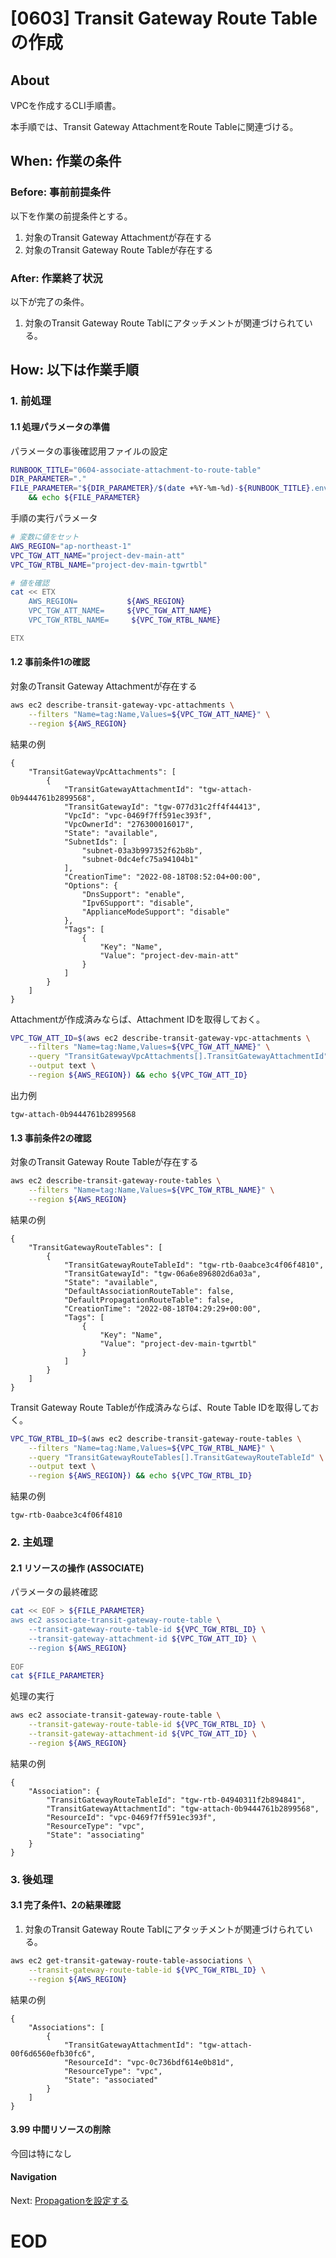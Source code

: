 # [0603] Transit Gateway Route Tableの作成

## About
VPCを作成するCLI手順書。

本手順では、Transit Gateway AttachmentをRoute Tableに関連づける。


## When: 作業の条件

### Before: 事前前提条件

以下を作業の前提条件とする。

1. 対象のTransit Gateway Attachmentが存在する
1. 対象のTransit Gateway Route Tableが存在する


### After: 作業終了状況

以下が完了の条件。

1. 対象のTransit Gateway Route Tablにアタッチメントが関連づけられている。


## How: 以下は作業手順

### 1. 前処理

#### 1.1 処理パラメータの準備

パラメータの事後確認用ファイルの設定

```bash
RUNBOOK_TITLE="0604-associate-attachment-to-route-table"
DIR_PARAMETER="."
FILE_PARAMETER="${DIR_PARAMETER}/$(date +%Y-%m-%d)-${RUNBOOK_TITLE}.env" \
    && echo ${FILE_PARAMETER}
```

手順の実行パラメータ
```bash
# 変数に値をセット
AWS_REGION="ap-northeast-1"
VPC_TGW_ATT_NAME="project-dev-main-att"
VPC_TGW_RTBL_NAME="project-dev-main-tgwrtbl"
```

```bash
# 値を確認
cat << ETX
    AWS_REGION=           ${AWS_REGION}
    VPC_TGW_ATT_NAME=     ${VPC_TGW_ATT_NAME}
    VPC_TGW_RTBL_NAME=     ${VPC_TGW_RTBL_NAME}

ETX
```


#### 1.2 事前条件1の確認

対象のTransit Gateway Attachmentが存在する

```bash
aws ec2 describe-transit-gateway-vpc-attachments \
    --filters "Name=tag:Name,Values=${VPC_TGW_ATT_NAME}" \
    --region ${AWS_REGION}
```

結果の例
```output
{
    "TransitGatewayVpcAttachments": [
        {
            "TransitGatewayAttachmentId": "tgw-attach-0b9444761b2899568",
            "TransitGatewayId": "tgw-077d31c2ff4f44413",
            "VpcId": "vpc-0469f7ff591ec393f",
            "VpcOwnerId": "276300016017",
            "State": "available",
            "SubnetIds": [
                "subnet-03a3b997352f62b8b",
                "subnet-0dc4efc75a94104b1"
            ],
            "CreationTime": "2022-08-18T08:52:04+00:00",
            "Options": {
                "DnsSupport": "enable",
                "Ipv6Support": "disable",
                "ApplianceModeSupport": "disable"
            },
            "Tags": [
                {
                    "Key": "Name",
                    "Value": "project-dev-main-att"
                }
            ]
        }
    ]
}
```

Attachmentが作成済みならば、Attachment IDを取得しておく。

```bash
VPC_TGW_ATT_ID=$(aws ec2 describe-transit-gateway-vpc-attachments \
    --filters "Name=tag:Name,Values=${VPC_TGW_ATT_NAME}" \
    --query "TransitGatewayVpcAttachments[].TransitGatewayAttachmentId" \
    --output text \
    --region ${AWS_REGION}) && echo ${VPC_TGW_ATT_ID}
```

出力例
```output
tgw-attach-0b9444761b2899568
```

#### 1.3 事前条件2の確認

対象のTransit Gateway Route Tableが存在する

```bash
aws ec2 describe-transit-gateway-route-tables \
    --filters "Name=tag:Name,Values=${VPC_TGW_RTBL_NAME}" \
    --region ${AWS_REGION}
```

結果の例
```output
{
    "TransitGatewayRouteTables": [
        {
            "TransitGatewayRouteTableId": "tgw-rtb-0aabce3c4f06f4810",
            "TransitGatewayId": "tgw-06a6e896802d6a03a",
            "State": "available",
            "DefaultAssociationRouteTable": false,
            "DefaultPropagationRouteTable": false,
            "CreationTime": "2022-08-18T04:29:29+00:00",
            "Tags": [
                {
                    "Key": "Name",
                    "Value": "project-dev-main-tgwrtbl"
                }
            ]
        }
    ]
}
```

Transit Gateway Route Tableが作成済みならば、Route Table IDを取得しておく。

```bash
VPC_TGW_RTBL_ID=$(aws ec2 describe-transit-gateway-route-tables \
    --filters "Name=tag:Name,Values=${VPC_TGW_RTBL_NAME}" \
    --query "TransitGatewayRouteTables[].TransitGatewayRouteTableId" \
    --output text \
    --region ${AWS_REGION}) && echo ${VPC_TGW_RTBL_ID}
```

結果の例
```output
tgw-rtb-0aabce3c4f06f4810
```


### 2. 主処理

#### 2.1 リソースの操作 (ASSOCIATE)

パラメータの最終確認

```bash
cat << EOF > ${FILE_PARAMETER}
aws ec2 associate-transit-gateway-route-table \
    --transit-gateway-route-table-id ${VPC_TGW_RTBL_ID} \
    --transit-gateway-attachment-id ${VPC_TGW_ATT_ID} \
    --region ${AWS_REGION}
        
EOF
cat ${FILE_PARAMETER}
```

処理の実行

```bash
aws ec2 associate-transit-gateway-route-table \
    --transit-gateway-route-table-id ${VPC_TGW_RTBL_ID} \
    --transit-gateway-attachment-id ${VPC_TGW_ATT_ID} \
    --region ${AWS_REGION}
```

結果の例
```output
{
    "Association": {
        "TransitGatewayRouteTableId": "tgw-rtb-04940311f2b894841",
        "TransitGatewayAttachmentId": "tgw-attach-0b9444761b2899568",
        "ResourceId": "vpc-0469f7ff591ec393f",
        "ResourceType": "vpc",
        "State": "associating"
    }
}
```


### 3. 後処理

#### 3.1 完了条件1、2の結果確認

1. 対象のTransit Gateway Route Tablにアタッチメントが関連づけられている。

```bash
aws ec2 get-transit-gateway-route-table-associations \
    --transit-gateway-route-table-id ${VPC_TGW_RTBL_ID} \
    --region ${AWS_REGION}
```

結果の例
```output
{
    "Associations": [
        {
            "TransitGatewayAttachmentId": "tgw-attach-00f6d6560efb30fc6",
            "ResourceId": "vpc-0c736bdf614e0b81d",
            "ResourceType": "vpc",
            "State": "associated"
        }
    ]
}
```

#### 3.99 中間リソースの削除

今回は特になし

#### Navigation

Next: [Propagationを設定する](./0605-PropagateAttachment-Runbook)

# EOD
